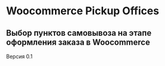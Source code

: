 # Woocommerce Pickup Offices
## Выбор пунктов самовывоза на этапе оформления заказа в Woocommerce
Версия 0.1
